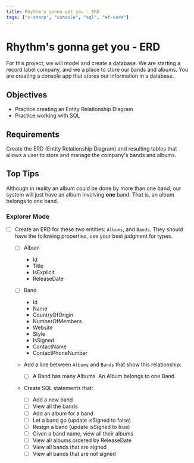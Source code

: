 ```yaml
---
title: Rhythm's gonna get you - ERD
tags: ["c-sharp", "console", "sql", "ef-core"]
---
```


# Rhythm's gonna get you - ERD

For this project, we will model and create a database. We are starting a record
label company, and we a place to store our bands and albums. You are creating a
console app that stores our information in a database.

## Objectives

- Practice creating an Entity Relationship Diagram
- Practice working with SQL

## Requirements

Create the ERD (Entity Relationship Diagram) and resulting tables that allows a
user to store and manage the company's bands and albums.

## Top Tips

Although in reality an album could be done by more than one band, our system
will just have an album involving **one** band. That is, an album belongs to one
band.

### Explorer Mode

- [ ] Create an ERD for these _two_ entities: `Albums`, and `Bands`. They should
      have the following properties, use your best judgment for types.

  - [ ] Album

    - Id
    - Title
    - IsExplicit
    - ReleaseDate

  - [ ] Band

    - Id
    - Name
    - CountryOfOrigin
    - NumberOfMembers
    - Website
    - Style
    - IsSigned
    - ContactName
    - ContactPhoneNumber

  - Add a line between `Albums` and `Bands` that show this relationship:

    - [ ] A Band has many Albums. An Album belongs to one Band.

  - Create SQL statements that:
    - [ ] Add a new band
    - [ ] View all the bands
    - [ ] Add an album for a band
    - [ ] Let a band go (update isSigned to false)
    - [ ] Resign a band (update isSigned to true)
    - [ ] Given a band name, view all their albums
    - [ ] View all albums ordered by ReleaseDate
    - [ ] View all bands that are signed
    - [ ] View all bands that are not signed

